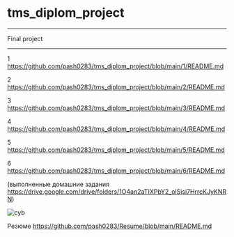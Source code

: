 # tms_diplom_project

---

Final project

---

1
<https://github.com/pash0283/tms_diplom_project/blob/main/1/README.md>

2
https://github.com/pash0283/tms_diplom_project/blob/main/2/README.md

3
https://github.com/pash0283/tms_diplom_project/blob/main/3/README.md

4
https://github.com/pash0283/tms_diplom_project/blob/main/4/README.md

5
https://github.com/pash0283/tms_diplom_project/blob/main/5/README.md

6
https://github.com/pash0283/tms_diplom_project/blob/main/6/README.md

(выполненные домашние задания https://drive.google.com/drive/folders/1O4an2aTIXPbY2_olSjsi7HrrcKJyKNRN)

![cyb](https://github.com/user-attachments/assets/015a7dd7-bdf9-4e87-800a-ca9cb13138e3)

Резюме  https://github.com/pash0283/Resume/blob/main/README.md
